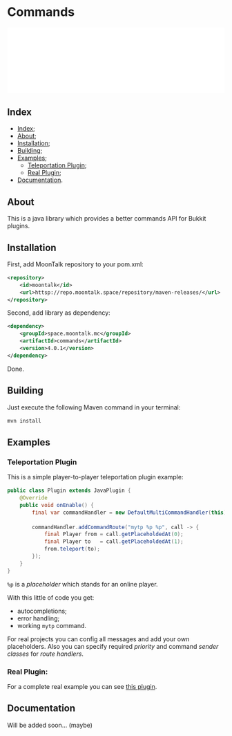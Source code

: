 # Commands

![Logo](/images/logo.png)

## Index

- [Index](#index);
- [About](#about);
- [Installation](#installation);
- [Building](#building);
- [Examples](#examples);
    - [Teleportation Plugin](#teleportation-plugin);
    - [Real Plugin](#real-plugin);
- [Documentation](#documentation).

## About

This is a java library which provides a better commands API for Bukkit plugins.

## Installation

First, add MoonTalk repository to your pom.xml:

```xml
<repository>
    <id>moontalk</id>
    <url>httsp://repo.moontalk.space/repository/maven-releases/</url>
</repository>
```

Second, add library as dependency:

```xml
<dependency>
    <groupId>space.moontalk.mc</groupId>
    <artifactId>commands</artifactId>
    <version>4.0.1</version>
</dependency>
```

Done.

## Building

Just execute the following Maven command in your terminal:

```bash
mvn install
```

## Examples

### Teleportation Plugin

This is a simple player-to-player teleportation plugin example:

```java
public class Plugin extends JavaPlugin {
    @Override
    public void onEnable() {
        final var commandHandler = new DefaultMultiCommandHandler(this);

        commandHandler.addCommandRoute("mytp %p %p", call -> {
            final Player from = call.getPlaceholdedAt(0);
            final Player to   = call.getPlaceholdedAt(1);
            from.teleport(to);
        });
    }
}
```

`%p` is a _placeholder_ which stands for an online player.

With this little of code you get:
- autocompletions;
- error handling;
- working `mytp` command.

For real projects you can config all messages and add your own placeholders.
Also you can specify required _priority_ and command _sender classes_ for _route handlers_.

### Real Plugin:

For a complete real example you can see [this plugin](https://github.com/Maksim2498/mc-cpspeed).

## Documentation

Will be added soon... (maybe)
